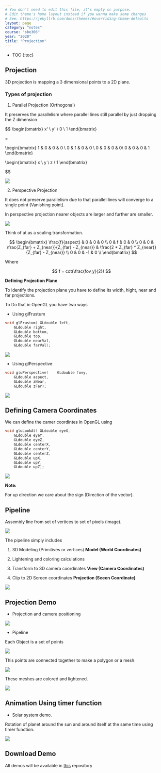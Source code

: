 ```yaml
---
# You don't need to edit this file, it's empty on purpose.
# Edit theme's home layout instead if you wanna make some changes
# See: https://jekyllrb.com/docs/themes/#overriding-theme-defaults
layout: page
category: "notes"
course: "sbe306"
year: "2020"
title: "Projection"
---
```


* TOC
{:toc}

## Projection 

3D projection is mapping a 3 dimensional points to a 2D plane. 

### Types of projection

1. Parallel Projection (Orthogonal)

It preserves the parallelism where parallel lines still parallel by just dropping the Z dimension

$$
\begin{bmatrix}
x' \\ y' \\ 0 \\ 1
\end{bmatrix}

= 

\begin{bmatrix}
1 & 0 & 0 & 0 \\ 
0 & 1 & 0 & 0  \\ 
0 & 0 & 0 & 0\\ 
0 & 0 & 0 & 1 
\end{bmatrix}

\begin{bmatrix}
x \\ y \\ z \\ 1
\end{bmatrix}

$$

![](../images/parallel.png)

2. Perspective Projection

It does not preserve parallelism due to that parallel lines will converge to a single point (Vanishing point).

In perspective projection nearer objects are larger and further are smaller. 


![](../images/perspective.png)

Think of at as a scaling transformation. 

$$
\begin{bmatrix}
\frac{f}{aspect} & 0 & 0 & 0 \\
0 & f & 0 & 0 \\
0 & 0 & \frac{Z_{far} + Z_{near}}{Z_{far} - Z_{near}} & \frac{2 * Z_{far} * Z_{near}}{Z_{far} - Z_{near}} \\
0 & 0 & -1 & 0 \\
\end{bmatrix}
$$

Where 

$$
f = cot(\frac{fov_y}{2})
$$


**Defining Projection Plane**

To identify the projection plane you have to define its width, hight, near and far projections.

To Do that in OpenGL you have two ways 

* Using glFrustum

```c
void glFrustum(	GLdouble left,
 	GLdouble right,
 	GLdouble bottom,
 	GLdouble top,
 	GLdouble nearVal,
 	GLdouble farVal);
```

![](../images/frustum.png)

* Using glPerspective


```c
void gluPerspective(	GLdouble fovy,
 	GLdouble aspect,
 	GLdouble zNear,
 	GLdouble zFar);
```

![](../images/perpective-func.png)

## Defining Camera Coordinates

We can define the camer coordintes in OpenGL using 

```c
void gluLookAt(	GLdouble eyeX,
 	GLdouble eyeY,
 	GLdouble eyeZ,
 	GLdouble centerX,
 	GLdouble centerY,
 	GLdouble centerZ,
 	GLdouble upX,
 	GLdouble upY,
 	GLdouble upZ);
```

![](../images/camera-coord.png)


**Note:**

 For up direction we care about the sign (Direction of the vector).


## Pipeline 

Assembly line from set of vertices to set of pixels (image).


![](../images/gl-pipeline.png)

The pipeline simply includes 

1. 3D Modeling (Primitives or vertices) **Model (World Coordinates)**

2. Lightening and coloring calculations 

3. Transform to 3D camera coordinates **View (Camera Coordinates)**

4. Clip to 2D Screen coordinates **Projection (Sceen Coordinate)**


![](../images/model-view.png)


## Projection Demo 

* Projection and camera positioning 

![](../images/projection-demo.png)


* Pipeline

Each Object is a set of points 

![](../images/points-demo.png)

This points are connected together to make a polygon or a mesh

![](../images/meshes-demo.png)

These meshes are colored and lightened.

![](../images/obj-demo.png)

## Animation Using timer function 

* Solar system demo.

Rotation of planet around the sun and around itself at the same time using timer function.

![](../images/timer.png)


## Download Demo

All demos will be available in [this](https://github.com/sbme-tutorials/SBE306-Computer-Graphics-Tutorials) repository
